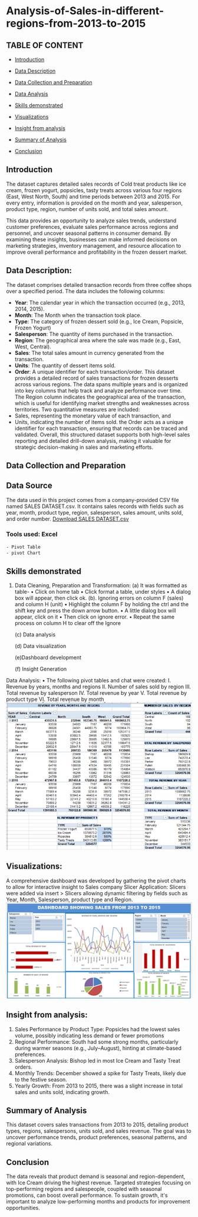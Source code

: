 # Analysis-of-Sales-in-different-regions-from-2013-to-2015

## TABLE OF CONTENT

- [Introduction](#Introduction)

- [Data Description](#Data-Description)

- [Data Collection and Preparation](#Data-Collection-and-Preparation)

- [Data Analysis](#Data-Analysis)

- [Skills demonstrated](#Skills-demonstrated)

- [Visualizations](#Visualizations)

- [Insight from analysis](#Insight-from-analysis)

- [Summary of Analysis](#Summary-of-Analysis)

- [Conclusion](#Conclusion)

## Introduction
The dataset captures detailed sales records of Cold treat products like ice cream, frozen yogurt, popsicles, tasty treats across various four regions (East, West North, South) and time periods between 2013 and 2015.
For every entry, information is provided on the month and year, salesperson, product type, region, number of units sold, and total sales amount.

This data provides an opportunity to analyze sales trends, understand customer preferences, evaluate sales performance across regions and personnel, and uncover seasonal patterns in consumer demand. By examining these insights, businesses can make informed decisions on marketing strategies, inventory management, and resource allocation to improve overall performance and profitability in the frozen dessert market.
## Data Description: 
The dataset comprises detailed transaction records from three coffee shops over a specified period. The data includes the following columns: 
 -  **Year**: The calendar year in which the transaction occurred (e.g., 2013, 2014, 2015).
 - **Month**: The Month when the transaction took place. 
 - **Type**: The category of frozen dessert sold (e.g., Ice Cream, Popsicle, Frozen Yogurt) 
 - **Salesperson**: The quantity of items purchased in the transaction. 
 - **Region**: The geographical area where the sale was made (e.g., East, West, Central).
 - **Sales**: The total sales amount in currency generated from the transaction.
 - **Units**: The quantity of dessert items sold. 
 - **Order**: A unique identifier for each transaction/order.
This dataset provides a detailed record of sales transactions for frozen desserts across various regions. The data spans multiple years and is organized into key columns that help track and analyze performance over time. The Region column indicates the geographical area of the transaction, which is useful for identifying market strengths and weaknesses across territories. Two quantitative measures are included:
 - Sales, representing the monetary value of each transaction, and
 - Units, indicating the number of items sold.
the Order acts as a unique identifier for each transaction, ensuring that records can be traced and validated. 
Overall, this structured dataset supports both high-level sales reporting and detailed drill-down analysis, making it valuable for strategic decision-making in sales and marketing efforts.

## Data Collection and Preparation
## Data Source
The data used in this project comes from a company-provided CSV file named SALES DATASET.csv. It contains sales records with fields such as year, month, product type, region, salesperson, sales amount, units sold, and order number.
[Download SALES DATASET.csv](SALES_RAW_DATA.xlsx)

### Tools used: Excel
    - Pivot Table
    - pivot Chart

## Skills demonstrated
1. Data Cleaning, Preparation  and Transformation:
   (a)  It was formatted as table-
•	Click on home tab
•	Click format a table, under styles
•	A dialog box will appear, then click ok.
  (b). Ignoring errors on column F (sales) and column H (unit) 
•	Highlight the column F by holding the ctrl and the shift key and press the down arrow button.
•	A little dialog box will appear, click on it 
•	Then click on ignore error.
•	Repeat the same process on column H to clear off the Ignore

   (c) Data analysis

   (d) Data visualization 
  
    (e)Dashboard development 
 
    (f) Insight Generation 

Data Analysis:
•	The following pivot tables and chat were created:
I.	Revenue by years, months and regions
II.	Number of sales sold by region
III.	Total revenue by salesperson
IV.	Total revenue by year
V.	Total revenue by product type
VI.	Total revenue by month
![PivotTable](SALES_PivotTable.PNG)



## Visualizations:
A comprehensive dashboard was developed by gathering the pivot charts to allow for interactive insight to Sales company
Slicer Application: Slicers were added via insert > Slicers allowing dynamic filtering by fields such as Year, Month, Salesperson, product type and Region. 
![SALES_DASHBOAD](SALES_DASHBOAD.PNG)




## Insight from analysis:
1. Sales Performance by Product Type: Popsicles had the lowest sales volume, possibly indicating less demand or fewer promotions
2. Regional Performance: South had some strong months, particularly during warmer seasons (e.g., July–August), hinting at climate-based preferences.
3. Salesperson Analysis: Bishop led in most Ice Cream and Tasty Treat orders.
4. Monthly Trends: December showed a spike for Tasty Treats, likely due to the festive season.
5. Yearly Growth: From 2013 to 2015, there was a slight increase in total sales and units sold, indicating growth.
   
## Summary of Analysis
This dataset covers sales transactions from 2013 to 2015, detailing product types, regions, salespersons, units sold, and sales revenue. The goal was to uncover performance trends, product preferences, seasonal patterns, and regional variations.

## Conclusion
The data reveals that product demand is seasonal and region-dependent, with Ice Cream driving the highest revenue. Targeted strategies focusing on top-performing regions and salespeople, coupled with seasonal promotions, can boost overall performance. To sustain growth, it's important to analyze low-performing months and products for improvement opportunities.
